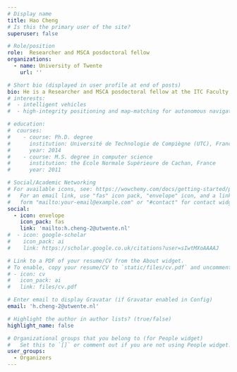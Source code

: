 ```yaml
---
# Display name
title: Hao Cheng
# Is this the primary user of the site?
superuser: false

# Role/position
role:  Researcher and MSCA posdoctoral fellow
organizations:
  - name: University of Twente
    url: ''

# Short bio (displayed in user profile at end of posts)
bio: He is a Researcher and MSCA posdoctoral fellow at the ITC Faculty Geo-Information Science and Earth Observation, University of Twente, the Netherlands. He earned his M.Sc. degree (with distinction) in Internet Technologies and Information Systems from TU Braunschweig, Leibniz University Hannover, TU Clausthal, and University Göttingen, Germany, in 2017, and his Ph.D. (with distinction) at the Faculty of Civil Engineering and Geodetic Science, Leibniz University Hannover, Germany, 2021. His research interests include deep learning of road user behavior modeling in intelligent transport systems and autonomous driving and safety analysis between vehicles and vulnerable road users.
# interests:
#  - intelligent vehicles
#  - high-integrity positioning and map-matching for autonomous navigation on roads opened to public traffic.

# education:
#  courses:
#    - course: Ph.D. degree
#      institution: Université de Technologie de Compiègne (UTC), France
#      year: 2014
#    - course: M.S. degree in computer science
#      institution: the Ecole Normale Supérieure de Cachan, France
#      year: 2011

# Social/Academic Networking
# For available icons, see: https://wowchemy.com/docs/getting-started/page-builder/#icons
#   For an email link, use "fas" icon pack, "envelope" icon, and a link in the
#   form "mailto:your-email@example.com" or "#contact" for contact widget.
social:
  - icon: envelope
    icon_pack: fas
    link: 'mailto:h.cheng-2@utwente.nl'
#  - icon: google-scholar
#    icon_pack: ai
#    link: https://scholar.google.co.uk/citations?user=sIwtMXoAAAAJ

# Link to a PDF of your resume/CV from the About widget.
# To enable, copy your resume/CV to `static/files/cv.pdf` and uncomment the lines below.
# - icon: cv
#   icon_pack: ai
#   link: files/cv.pdf

# Enter email to display Gravatar (if Gravatar enabled in Config)
email: 'h.cheng-2@utwente.nl'

# Highlight the author in author lists? (true/false)
highlight_name: false

# Organizational groups that you belong to (for People widget)
#   Set this to `[]` or comment out if you are not using People widget.
user_groups:
  - Organizers
---
```

